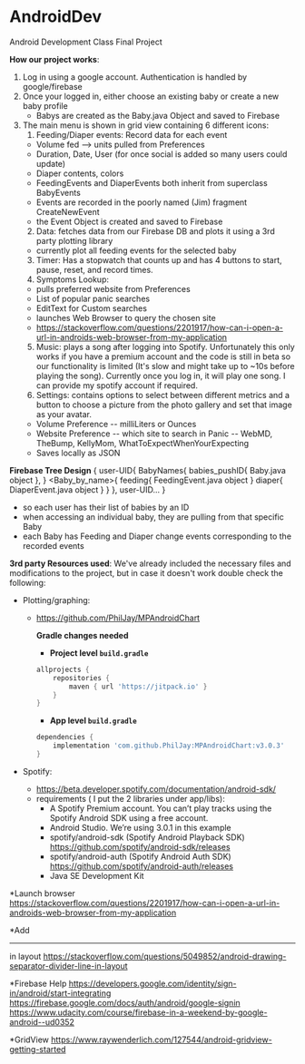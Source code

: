 # AndroidDev
Android Development Class Final Project



**How our project works**:
1. Log in using a google account. Authentication is handled by google/firebase
2. Once your logged in, either choose an existing baby or create a new baby profile
	- Babys are created as the Baby.java Object and saved to Firebase
3. The main menu is shown in grid view containing 6 different icons:
   1. Feeding/Diaper events: Record data for each event
   - Volume fed --> units pulled from Preferences
   - Duration, Date, User (for once social is added so many users could update)
   - Diaper contents, colors
   - FeedingEvents and DiaperEvents both inherit from superclass BabyEvents
   - Events are recorded in the poorly named (Jim) fragment CreateNewEvent
	- the Event Object is created and saved to Firebase
   2. Data: fetches data from our Firebase DB and plots it using a 3rd party plotting library
   - currently plot all feeding events for the selected baby
   3. Timer: Has a stopwatch that counts up and has 4 buttons to start, pause, reset, and record times. 
   4. Symptoms Lookup:
   - pulls preferred website from Preferences
   - List of popular panic searches
   - EditText for Custom searches
   - launches Web Browser to query the chosen site
   - https://stackoverflow.com/questions/2201917/how-can-i-open-a-url-in-androids-web-browser-from-my-application
   5. Music: plays a song after logging into Spotify. Unfortunately this only works if you have a premium account and the code is still in beta so our functionality is limited (It's slow and might take up to ~10s before playing the song). Currently once you log in, it will play one song. I can provide my spotify account if required. 
   6. Settings: contains options to select between different metrics and a button to choose a picture from the photo gallery and set that image as your avatar.
   - Volume Preference -- milliLiters or Ounces
   - Website Preference -- which site to search in Panic -- WebMD, TheBump, KellyMom, WhatToExpectWhenYourExpecting
   - Saves locally as JSON


**Firebase Tree Design**
{
	user-UID{
		BabyNames{
			babies_pushID{
				Baby.java object
			},
		}
		<Baby_by_name>{
			feeding{
				FeedingEvent.java object
			}
			diaper{
				DiaperEvent.java object
			}
		}
	},
	user-UID...
}
- so each user has their list of babies by an ID
- when accessing an individual baby, they are pulling from that specific Baby
- each Baby has Feeding and Diaper change events corresponding to the recorded events

**3rd party Resources used**:
We've already included the necessary files and modifications to the project, but in case it doesn't work double check the following:

* Plotting/graphing:
  * https://github.com/PhilJay/MPAndroidChart
    
     **Gradle changes needed**

      - **Project level `build.gradle`**
      ```gradle
      allprojects {
          repositories {
              maven { url 'https://jitpack.io' }
          }
      }
      ```
      - **App level `build.gradle`**
      ```gradle
      dependencies {
          implementation 'com.github.PhilJay:MPAndroidChart:v3.0.3'
      }
      ```

* Spotify:
  * https://beta.developer.spotify.com/documentation/android-sdk/
   * requirements ( I put the 2 libraries under app/libs):
     * A Spotify Premium account. You can’t play tracks using the Spotify Android SDK using a free account.
     * Android Studio. We’re using 3.0.1 in this example
     * spotify/android-sdk (Spotify Android Playback SDK) https://github.com/spotify/android-sdk/releases
     * spotify/android-auth (Spotify Android Auth SDK) https://github.com/spotify/android-auth/releases
     * Java SE Development Kit

*Launch browser	 
    https://stackoverflow.com/questions/2201917/how-can-i-open-a-url-in-androids-web-browser-from-my-application

*Add <HR> in layout
	https://stackoverflow.com/questions/5049852/android-drawing-separator-divider-line-in-layout

*Firebase Help
	https://developers.google.com/identity/sign-in/android/start-integrating
	https://firebase.google.com/docs/auth/android/google-signin
	https://www.udacity.com/course/firebase-in-a-weekend-by-google-android--ud0352
	
*GridView
	https://www.raywenderlich.com/127544/android-gridview-getting-started
